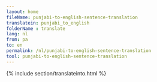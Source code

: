 ```yaml
---
layout: home
fileName: punjabi-to-english-sentence-translation
translatein: punjabi_to_english
folderName : translate
lang: nl
from: pa
to: en
permalink: /nl/punjabi-to-english-sentence-translation
tool: punjabi-to-english-sentence-translation
---
```

{% include section/translateinto.html %}